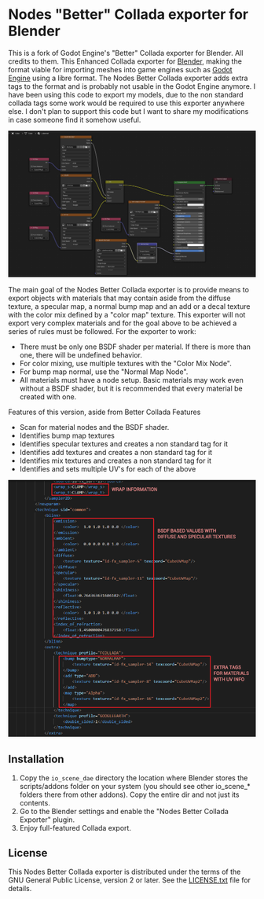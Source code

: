 # Nodes "Better" Collada exporter for Blender

This is a fork of Godot Engine's "Better" Collada exporter for Blender. All credits to them.
This Enhanced Collada exporter for [Blender](https://www.blender.org), making the
format viable for importing meshes into game engines such as
[Godot Engine](https://godotengine.org) using a libre format.
The Nodes Better Collada exporter adds extra tags to the format and is probably not usable in the Godot Engine anymore. 
I have been using this code to export my models, due to the non standard collada tags some work 
would be required to use this exporter anywhere else. I don't plan to support this code but I want to share my modifications
in case someone find it somehow useful.

![check the included testase.png for an example of a proper node setup](testcase.png)

The main goal of the Nodes Better Collada exporter is to provide means to export objects with materials that may contain aside from the diffuse texture, a specular map, a normal bump map and an add or a decal texture with the color mix defined by a "color map" texture. 
This exporter will not export very complex materials and for the goal above to be achieved a series of rules must be followed. 
For the exporter to work: 
- There must be only one BSDF shader per material. If there is more than one, there will be undefined behavior. 
- For color mixing, use multiple textures with the "Color Mix Node". 
- For bump map normal, use the "Normal Map Node". 
- All materials must have a node setup. Basic materials may work even without a BSDF shader, but it is recommended that every material be created with one.

Features of this version, aside from Better Collada Features
- Scan for material nodes and the BSDF shader.
- Identifies bump map textures
- Identifies specular textures and creates a non standard tag for it
- Identifies add textures and creates a non standard tag for it
- Identifies mix textures and creates a non standard tag for it
- Identifies and sets multiple UV's for each of the above

![check the included output.png for an example of the output for a proper setup](output.png)

## Installation

1. Copy the `io_scene_dae` directory the location where Blender stores the
   scripts/addons folder on your system (you should see other io_scene_*
   folders there from other addons). Copy the entire dir and not just its
   contents.
2. Go to the Blender settings and enable the "Nodes Better Collada Exporter" plugin.
3. Enjoy full-featured Collada export.

## License

This Nodes Better Collada exporter is distributed under the terms of the GNU General
Public License, version 2 or later. See the [LICENSE.txt](/LICENSE.txt) file
for details.
